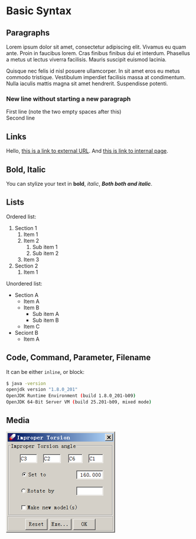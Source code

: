 # Basic Syntax

## Paragraphs

Lorem ipsum dolor sit amet, consectetur adipiscing elit. Vivamus eu quam ante. Proin in faucibus lorem. Cras finibus finibus dui et interdum. Phasellus a metus ut lectus viverra facilisis. Mauris suscipit euismod lacinia.

Quisque nec felis id nisl posuere ullamcorper. In sit amet eros eu metus commodo tristique. Vestibulum imperdiet facilisis massa at condimentum. Nulla iaculis mattis magna sit amet hendrerit. Suspendisse potenti.

### New line without starting a new paragraph

First line (note the two empty spaces after this)  
Second line

## Links

Hello, [this is a link to external URL](https://wikipedia.org). And [this is link to internal page](./02-footnote.md).

## Bold, Italic

You can stylize your text in **bold**, _italic_, **_Both both and italic_**.

## Lists

Ordered list:

1. Section 1
   1. Item 1
   1. Item 2
      1. Sub item 1
      1. Sub item 2
   1. Item 3
2. Section 2
   1. Item 1

Unordered list:

- Section A
  - Item A
  - Item B
    - Sub item A
    - Sub item B
  - Item C
- Seciont B
  - Item A

## Code, Command, Parameter, Filename

It can be either `inline`, or block:

```sh
$ java -version
openjdk version "1.8.0_201"
OpenJDK Runtime Environment (build 1.8.0_201-b09)
OpenJDK 64-Bit Server VM (build 25.201-b09, mixed mode)
```

## Media

![This is an image](./media/sample-01.png)
